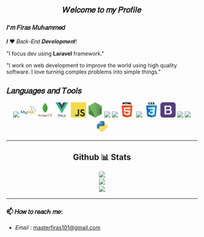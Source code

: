 <p align="center">
 <h2 align="center">𝑊𝑒𝑙𝑐𝑜𝑚𝑒 𝑡𝑜 𝑚𝑦 𝑃𝑟𝑜𝑓𝑖𝑙𝑒</h2>
</p>

### 𝐼'𝑚 𝐹𝑖𝑟𝑎𝑠 𝑀𝑢ℎ𝑎𝑚𝑚𝑒𝑑

𝑰 ❤️ 𝐵𝑎𝑐𝑘-𝐸𝑛𝑑 𝑫𝒆𝒗𝒆𝒍𝒐𝒑𝒎𝒆𝒏𝒕!


"I focus dev using **<span>Laravel</span>** framework."


"I work on web development to improve the world using high quality software. I love turning complex problems into simple things."

## 𝐿𝑎𝑛𝑔𝑢𝑎𝑔𝑒𝑠 𝑎𝑛𝑑 𝑇𝑜𝑜𝑙𝑠



<p align="center">

  <div align="center">
  <code><img height="40" src="https://cdn.jsdelivr.net/gh/devicons/devicon@latest/icons/laravel/laravel-original.svg"></code>
  <code><img height="40" src="https://raw.githubusercontent.com/devicons/devicon/master/icons/mysql/mysql-original-wordmark.svg"></code>
  <code><img height="40" src="https://raw.githubusercontent.com/devicons/devicon/master/icons/mongodb/mongodb-original-wordmark.svg"></code>
  <code><img height="40" src="https://raw.githubusercontent.com/devicons/devicon/master/icons/vuejs/vuejs-original-wordmark.svg"></code>
  <code><img height="40" src="https://raw.githubusercontent.com/github/explore/80688e429a7d4ef2fca1e82350fe8e3517d3494d/topics/javascript/javascript.png"></code>
  <code><img height="40" src="https://raw.githubusercontent.com/github/explore/80688e429a7d4ef2fca1e82350fe8e3517d3494d/topics/nodejs/nodejs.png"></code>
  <code><img height="40" src="https://cdn.svgporn.com/logos/php.svg"></code>
  <code><img height="40" src="https://www.vectorlogo.zone/logos/figma/figma-icon.svg"></code>
  <code><img height="40" src="https://raw.githubusercontent.com/github/explore/80688e429a7d4ef2fca1e82350fe8e3517d3494d/topics/html/html.png"></code>
  <code><img height="40" src="https://cdn.svgporn.com/logos/tailwindcss-icon.svg"></code>
  <code><img height="40" src="https://raw.githubusercontent.com/github/explore/80688e429a7d4ef2fca1e82350fe8e3517d3494d/topics/css/css.png"></code>
  <code><img height="40" src="https://raw.githubusercontent.com/github/explore/80688e429a7d4ef2fca1e82350fe8e3517d3494d/topics/bootstrap/bootstrap.png"></code>
  <code><img height="40" src="https://cdn.svgporn.com/logos/git-icon.svg"></code>
  <code><img height="40" src="https://cdn.svgporn.com/logos/sass.svg"></code>
  <code><img height="40" src="https://raw.githubusercontent.com/github/explore/80688e429a7d4ef2fca1e82350fe8e3517d3494d/topics/python/python.png"></code>
  </div>
  </p>

---

<p align="center">
 <h2 align="center">Github 📊 Stats</h2>
</p>

 <div align="center">
  
  ![](https://github-readme-stats.vercel.app/api?username=masterfiras101&theme=transparent&hide_border=false&include_all_commits=false&count_private=false)<br/>
  ![](https://github-readme-streak-stats.herokuapp.com/?user=masterfiras101&theme=transparent&hide_border=false)<br/>
  ![](https://github-readme-stats.vercel.app/api/top-langs/?username=masterfiras101&theme=transparent&hide_border=false&include_all_commits=false&count_private=false&layout=compact)
  
 </div>

---

 
### 📫 𝐻𝑜𝑤 𝑡𝑜 𝑟𝑒𝑎𝑐ℎ 𝑚𝑒:

- 𝐸𝑚𝑎𝑖𝑙 : masterfiras101@gmail.com

  

